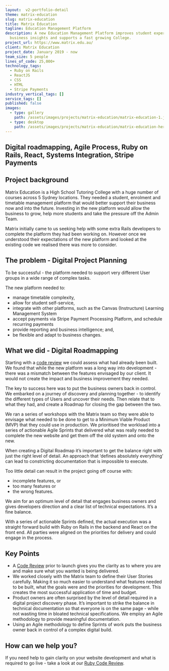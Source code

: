 ```yaml
---
layout:  v2-portfolio-detail
theme: matrix-education
slug: matrix-education
title: Matrix Education
tagline: Education Management Platform
description: A new Education Management Platform improves student experience, delivers
  business insights and supports a fast growing College.
project_url: https://www.matrix.edu.au/
client: Matrix Education
project_date: January 2019 - now
team_size: 5 people
lines_of_code: 25,000+
technology_tags:
  - Ruby on Rails
  - ReactJS
  - CSS
  - HTML
  - Stripe Payments
industry_vertical_tags: []
service_tags: []
published: false
images:
  - type: gallery
    path: /assets/images/projects/matrix-education/matrix-education-1.jpg
  - type: desktop
    path: /assets/images/projects/matrix-education/matrix-education-hero-desktop.jpg
---
```

## Digital roadmapping, Agile Process, Ruby on Rails, React, Systems Integration, Stripe Payments

## Project background

Matrix Education is a High School Tutoring College with a huge number of courses across 5 Sydney locations. They needed a student, enrolment and timetable management platform that would better support their business now and into the future. Investing in the new platform would allow the business to grow, help more students and take the pressure off the Admin Team.

Matrix initially came to us seeking help with some extra Rails developers to complete the platform they had been working on. However once we understood their expectations of the new platform and looked at the existing code we realised there was more to consider.

## The problem - Digital Project Planning

To be successful - the platform needed to support very different User groups in a wide range of complex tasks.

The new platform needed to:

- manage timetable complexity,
- allow for student self-service,
- integrate with other platforms, such as the Canvas (Instructure) Learning Management System
- accept payments via Stripe Payment Processing Platform, and schedule recurring payments
- provide reporting and business intelligence; and,
- be flexible and adapt to business changes.

## What we did - Digital Roadmapping

Starting with a [code review](/ruby-on-rails-code-review/) we could assess what had already been built. We found that while the new platform was a long way into development - there was a mismatch between the features envisaged by our client. It would not create the impact and business improvement they needed.

The key to success here was to put the business owners back in control. We embarked on a journey of discovery and planning together - to identify the different types of Users and uncover their needs. Then relate that to what they had, and create a Roadmap for closing the gap between the two.

We ran a series of workshops with the Matrix team so they were able to envisage what needed to be done to get to a Minimum Viable Product (MVP) that they could use in production. We prioritised the workload into a series of actionable Agile Sprints that delivered what was really needed to complete the new website and get them off the old system and onto the new.

When creating a Digital Roadmap it’s important to get the balance right with just the right level of detail. An approach that ‘defines absolutely everything’ can lead to constricting documentation that is impossible to execute.

Too little detail can result in the project going off course with:

- incomplete features, or
- too many features or
- the wrong features.

We aim for an optimum level of detail that engages business owners and gives developers direction and a clear list of technical expectations. It’s a fine balance.

With a series of actionable Sprints defined, the actual execution was a straight forward build with Ruby on Rails in the backend and React on the front end. All parties were aligned on the priorities for delivery and could engage in the process.

## Key Points

- A [Code Review](/ruby-on-rails-code-review/) prior to launch gives you the clarity as to where you are and make sure what you wanted is being delivered.
- We worked closely with the Matrix team to define their User Stories carefully. Making it so much easier to understand what features needed to be built, what the goals were and the priorities for development. This creates the most successful application of time and budget.
- Product owners are often surprised by the level of detail required in a digital project discovery phase. It’s important to strike the balance in technical documentation so that everyone is on the same page - while not wasting time in bloated technical specifications. We employ an Agile methodology to provide meaningful documentation.
- Using an Agile methodology to define Sprints of work puts the business owner back in control of a complex digital build.

## How can we help you?

If you need help to gain clarity on your website development and what is required to go live - take a look at our [Ruby Code Review](/ruby-on-rails-code-review/).
